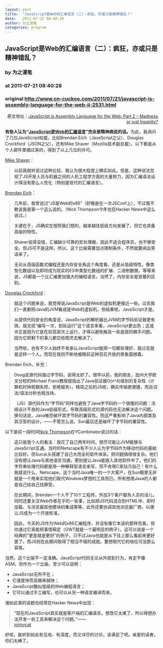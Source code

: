 ```yaml
---
layout: post
title:  "JavaScript是Web的汇编语言（二）：疯狂，亦或只是精神错乱？"
date:   2011-07-21 08:40:28
author: 为之漫笔
categories: program
---
```


## JavaScript是Web的汇编语言（二）：疯狂，亦或只是精神错乱？
### by 为之漫笔
### at 2011-07-21 08:40:28
### original <http://www.cn-cuckoo.com/2011/07/21/javascript-is-assembly-language-for-the-web-ii-2531.html>

<p style="text-align:right">原文地址：<a href="http://www.hanselman.com/blog/JavaScriptIsAssemblyLanguageForTheWebPart2MadnessOrJustInsanity.aspx">JavaScript is Assembly Language for the Web: Part 2 – Madness or just Insanity?</a></p>
<p><strong>有些人认为“<a href="http://www.cn-cuckoo.com/2011/07/20/javascript-is-assembly-language-for-the-web-i-2511.html">JavaScript是Web的汇编语言</a>”完全是精神病说的话。</strong>为此，我询问了几位JavaScript权威，比如Brendan Eich（JavaScript之父）、Douglas Crockford（JSON之父），还有Mike Shaver（Mozilla技术副总裁）。以下都是从个人邮件里摘过来的，得到了以上几位的许可。</p>
<p><a href="http://en.wikipedia.org/wiki/Mike_Shaver">Mike Shaver</a>：</p>
<div style="border-left:2px solid #ddd;margin-left:1em;padding-left:1em">以前我就听说过这种比较，我认为很大程度上确实如此。但是，这种说法忽视了JS开发人员与机器之间的人机工程学方面的大量努力，因为汇编语法设计得没有那么人性化（特别是现代的汇编语言）。</div>
<p><a href="http://en.wikipedia.org/wiki/Brendan_Eich">Brendan Eich</a>：</p>
<div style="border-left:2px solid #ddd;margin-left:1em;padding-left:1em">
<p>几年前，我曾说过“JS是Web的x86”（好像是在一次JSConf上），不过我不敢说我是第一个这么说的。（Nick Thompson今年也在Hacker News中这么说过。）</p>
<p>关键在于，JS确实在按照我们想的，越来越往低级方向发展了。但它也具备高级的特性。</p>
<p>Shaver说得没错，汇编缺少可靠的宏处理器，因此不适合程序员，也不够安全。但JS可不是这样。所以，这个比喻需要加点限制条件，不然就要闹出笑话来了。</p>
<p>无论从高级函数式编程还是内存安全角这个角度看，还是从低级特性，像类型化数组以及即将成为现实的ES中类型化数组的扩展、二进制数据，等等来说，JS都是一个比汇编更加强大的编程语言。当然了，内存安全是首要的区别。</p>
</div>
<p><a href="http://en.wikipedia.org/wiki/Douglas_Crockford"><span></span>Douglas Crockford</a>：</p>
<div style="border-left:2px solid #ddd;margin-left:1em;padding-left:1em">
<p>就这个问题来说，我觉得说JavaScript是Web的虚拟机更接近一些。过去我们一直都把Java的JVM看成是Web的虚拟机，但结果呢，JavaScript才是。</p>
<p>从提供代码安全的角度说，JavaScript的解析器比JVM的字节码验证器更有效。就兑现“编写一次，到处运行”这个诺言来看，JavaScript更出色；这或许正是因为它是在较高层次上运行，才得以避免触及一些底层的棘手问题。因为它把剩下的事儿都交给图灵去解决了。</p>
<p>当然啦，也有不少人始终不肯承认JavaScript能把一切都处理好，我过去就是这样一个人。而现在我则不断地被眼前这种百花齐放的景象震撼着。</p>
</div>
<p>Brendan Eich，补充：</p>
<div style="border-left:2px solid #ddd;margin-left:1em;padding-left:1em">
<p>Doug说源代码强过字节码，说得太好了。很早以前，我的朋友，加州大学欧文分校的Michael Franz教授就指出了Java验证器O(n^4)级别的复杂性（计算机时钟周期失控，拒绝服务）。精简之后的JS呢，确实传输更便捷，而且词法/语法分析也相当快。</p>
<p>（JS）源代码作为“字节码”同样也避免了Java字节码的一个很傻的问题：冻结设计不良的Java低级形式，导致高级形式的源代码也无法解决这个问题。换句话说，Java唯恐破坏其字节码的兼容性。而这严重影响了Java内部类及其泛型的设计。——不管怎么说，Sun最后还是破坏了字节码的兼容性。
</p></div>
<p>以下是前一段时间<a href="http://nixweb.com/">Nick Thompson</a>在YCombinator说过的话：</p>
<div style="border-left:2px solid #ddd;margin-left:1em;padding-left:1em">
<p>这只是我个人的看法：我花了自己两年时间，想尽可能让JVM能够与JavaScript互通。当时的Netscape有不少人认为字节码作为移动代码的基础比较好。但Sun从头搭建了自己大而全的软件体系，把问题搞得很复杂。他们没有想让Java与其他语言沟通，更别提让Java能嵌入其他软件中了。他们的字符串处理代码都是用一种解释型语言来写，而不肯用C来玷污自己！有什么我就说什么，Netscape，这个当时Java唯一的一个大客户，在Sun眼里无非就是一个用来实现他们取代Windows梦想的工具而已。所有想用Java的人都是自己给自己找罪受。</p>
<p>在此期间，Brendan一个人干了10个工程师，外加3个客户服务人员的活儿，同时还要关注Web作者在乎的一些事，比如把JS代码混合到HTML中、即时加载、与浏览器其他模块的集成等等，此外还要协调其他浏览器厂商，以便让JS成为一个开放标准。</p>
<p>因此，今天的JS作为Web的x86汇编程序，并没有像它本该的那样完美，但你通过它真能把事情稿定（GWT就是一个最明显的例子）。这可以说是一个经典的“更差就是更好”的例子，只不过Java也就是从下往上那么看起来更好罢了。而JS则在此期间取得了相当不错的成就。要想取代它的地位可没那么容易。</p>
</div>
<p>当然，这个比喻不一定准确。JavaScript代码无论从外观到行为，肯定不像ASM。但作为一个比喻，至少可以说明：</p>
<ul>
<li>JavaScript无所不在；</li>
<li>它速度快而且越来越快；</li>
<li>JavaScript酷似低级的Web编程语言；</li>
<li>它可以通过手工编写，也可以从另一种语言编译而来。</li>
</ul>
<p>诸如此类的话题也经常在Hacker News中出现：</p>
<div style="border-left:2px solid #ddd;margin-left:1em;padding-left:1em">
“现在的JavaScript其实就是客户端的汇编语言。想改它太难了，所以得想办法开发一些工具来解决这个问题。”——<br>
<a href="http://news.ycombinator.com/item?id=2451594">jonnycat</a></div>
<p>好啦，能听到如此有见地、有深度，而又详尽的讨论，该满足了吧。亲爱的读者，你们太棒了。</p>